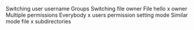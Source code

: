 Switching user
username
Groups
Switching file owner
File hello
x owner
Multiple permissions
Everybody x
users permission
setting mode
Similar mode file
x subdirectories
